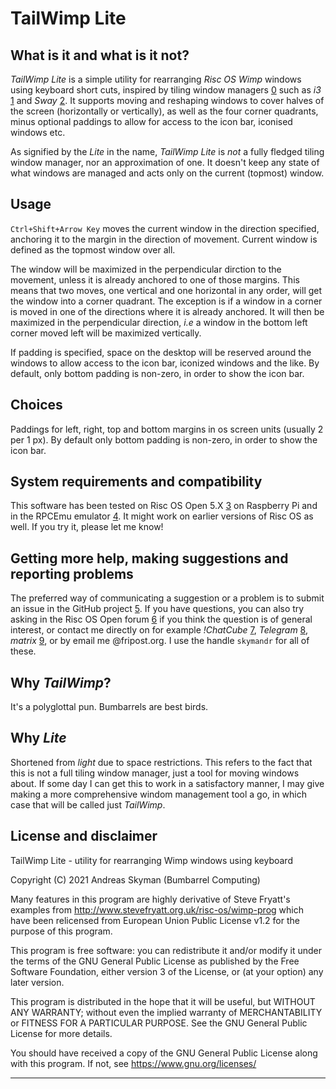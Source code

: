 # TailWimp Lite

## What is it and what is it not?
_TailWimp Lite_ is a simple utility for rearranging _Risc OS Wimp_ windows
using keyboard short cuts, inspired by tiling window managers [0] such as
_i3_ [1] and _Sway_ [2]. It supports moving and reshaping windows to cover
halves of the screen (horizontally or vertically), as well as the four corner
quadrants, minus optional paddings to allow for access to the icon bar,
iconised windows etc.

As signified by the _Lite_ in the name, _TailWimp Lite_ is _not_ a fully
fledged tiling window manager, nor an approximation of one. It doesn't keep
any state of what windows are managed and acts only on the current (topmost)
window.


## Usage
`Ctrl+Shift+Arrow Key` moves the current window in the direction specified,
anchoring it to the margin in the direction of movement. Current window is
defined as the topmost window over all.

The window will be maximized in the perpendicular dirction to the movement,
unless it is already anchored to one of those margins. This means that two
moves, one vertical and one horizontal in any order, will get the window into
a corner quadrant. The exception is if a window in a corner is moved in one of
the directions where it is already anchored. It will then be maximized in the
perpendicular direction, _i.e_ a window in the bottom left corner moved left
will be maximized vertically.

If padding is specified, space on the desktop will be reserved around the
windows to allow access to the icon bar, iconized windows and the like. By
default, only bottom padding is non-zero, in order to show the icon bar.


## Choices
Paddings for left, right, top and bottom margins in os screen units (usually
2 per 1 px). By default only bottom padding is non-zero, in order to show the
icon bar.


## System requirements and compatibility
This software has been tested on Risc OS Open 5.X [3] on Raspberry Pi and in
the RPCEmu emulator [4]. It might work on earlier versions of Risc OS as
well. If you try it, please let me know!


## Getting more help, making suggestions and reporting problems
The preferred way of communicating a suggestion or a problem is to submit an
issue in the GitHub project [5]. If you have questions, you can also try
asking in the Risc OS Open forum [6] if you think the question is of general
interest, or contact me directly on for example _!ChatCube_ [7], _Telegram_
[8], _matrix_ [9], or by email me @fripost.org. I use the handle `skymandr`
for all of these.


## Why _TailWimp_?
It's a polyglottal pun. Bumbarrels are best birds.


## Why _Lite_
Shortened from _light_ due to space restrictions. This refers to the fact that
this is not a full tiling window manager, just a tool for moving windows
about. If some day I can get this to work in a satisfactory manner, I may
give making a more comprehensive windom management tool a go, in which case
that will be called just _TailWimp_.


## License and disclaimer
TailWimp Lite - utility for rearranging Wimp windows using keyboard

Copyright (C) 2021  Andreas Skyman (Bumbarrel Computing)

Many features in this program are highly derivative of Steve Fryatt's
examples from http://www.stevefryatt.org.uk/risc-os/wimp-prog which have been
relicensed from European Union Public License v1.2 for the purpose of this
program.

This program is free software: you can redistribute it and/or modify
it under the terms of the GNU General Public License as published by
the Free Software Foundation, either version 3 of the License, or
(at your option) any later version.

This program is distributed in the hope that it will be useful,
but WITHOUT ANY WARRANTY; without even the implied warranty of
MERCHANTABILITY or FITNESS FOR A PARTICULAR PURPOSE.  See the
GNU General Public License for more details.

You should have received a copy of the GNU General Public License
along with this program.  If not, see <https://www.gnu.org/licenses/>


---
[0]: https://en.wikipedia.org/wiki/Tiling_window_manager

[1]: https://i3wm.org

[2]: https://swaywm.org

[3]: https://www.riscosopen.org

[4]: http://www.marutan.net/rpcemu

[5]: https://github.com/skymandr/TailWimpLite

[6]: https://www.riscosopen.org/forum

[7]: http://chatcube.org

[8]: https://telegram.org/

[9]: https://matrix.org 
